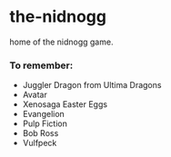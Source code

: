 # the-nidnogg
home of the nidnogg game.

### To remember:
* Juggler Dragon from Ultima Dragons
* Avatar
* Xenosaga Easter Eggs
* Evangelion
* Pulp Fiction
* Bob Ross
* Vulfpeck
